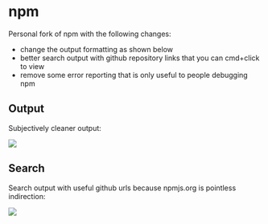 
# npm

  Personal fork of npm with the following changes:

  - change the output formatting as shown below
  - better search output with github repository links that you can cmd+click to view
  - remove some error reporting that is only useful to people debugging npm

## Output

  Subjectively cleaner output:

  ![](https://dl.dropboxusercontent.com/u/6396913/misc/Screen%20Shot%202014-01-16%20at%206.28.52%20PM.png)

## Search

  Search output with useful github urls because npmjs.org is pointless indirection:

  ![](https://dl.dropboxusercontent.com/u/6396913/misc/Screen%20Shot%202014-01-17%20at%204.25.36%20AM.png)